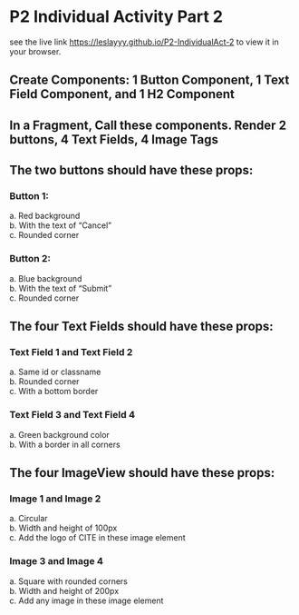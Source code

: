 # P2 Individual Activity Part 2
see the live link https://leslayyy.github.io/P2-IndividualAct-2 to view it in your browser.

## Create Components: 1 Button Component, 1 Text Field Component, and 1 H2 Component
## In a Fragment, Call these components. Render 2 buttons, 4 Text Fields, 4 Image Tags
## The two buttons should have these props:
### Button 1: 
a. Red background \
b. With the text of “Cancel” \
c. Rounded corner 
### Button 2: 
a. Blue background \
b. With the text of “Submit” \
c. Rounded corner 

## The four Text Fields should have these props:
### Text Field 1 and Text Field 2 
a. Same id or classname \
b. Rounded corner \
c. With a bottom border 
### Text Field 3 and Text Field 4 
a. Green background color \
b. With a border in all corners 

## The four ImageView should have these props:
### Image 1 and Image 2 
a. Circular \
b. Width and height of 100px \
c. Add the logo of CITE in these image element 
### Image 3 and Image 4 
a. Square with rounded corners \
b. Width and height of 200px \
c. Add any image in these image element 
